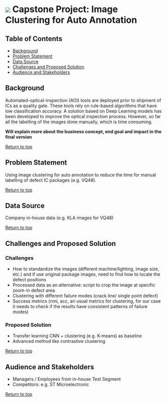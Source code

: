 # ![](https://ga-dash.s3.amazonaws.com/production/assets/logo-9f88ae6c9c3871690e33280fcf557f33.png) Capstone Project: Image Clustering for Auto Annotation

## Table of Contents
- [Background](#Background)  
- [Problem Statement](#Problem-Statement) 
- [Data Source](#Data-Source)
- [Challenges and Proposed Solution](#Challenges-and-Proposed-Solution)  
- [Audience and Stakeholders](#Audience-and-Stakeholders)

## Background
Automated-optical-inspection (AOI) tools are deployed prior to shipment of ICs as a quality gate. These tools rely on rule-based algorithms that have low classification accuracy. A solution based on Deep Learning models has been developed to improve the optical inspection process. However, so far all the labelling of the images done manually, which is time consuming. 

**Will explain more about the business concept, end goal and impact in the final version**

[Return to top](#Table-of-Contents)  

## Problem Statement
Using image clustering for auto annotation to reduce the time for manual labelling of defect IC packages (e.g. VQ48). 

[Return to top](#Table-of-Contents)  

## Data Source
Company in-house data (e.g. KLA images for VQ48)

[Return to top](#Table-of-Contents)

## Challenges and Proposed Solution
### Challenges
- How to standardize the images (different machine/lighting, image size, etc.) and if use original package images, need to find how to locate the defect positions 
- Processed data as an alternative: script to crop the image at specific zoom-in defect area 
- Clustering with different failure modes (crack line/ single point defect)
- Success metrics (nmi, acc, ari usual metrics for clustering, for our case it needs to check if the results have consistent patterns of failure modes)
  
### Proposed Solution
- Transfer learning CNN + clustering (e.g. K-means) as baseline
- Advanced method like contrastive clustering

[Return to top](#Table-of-Contents)  

## Audience and Stakeholders
- Managers / Employees from in-house Test Segment 
- Competitors: e.g. ST Microelectronic

[Return to top](#Table-of-Contents)  